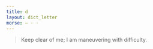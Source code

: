 ```yaml
---
title: d
layout: dict_letter
morse: ‒ · ·
---
```

> Keep clear of me; I am maneuvering with difficulty.